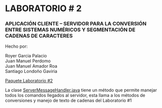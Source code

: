 # LABORATORIO # 2
### APLICACIÓN CLIENTE – SERVIDOR PARA LA CONVERSIÓN ENTRE SISTEMAS NUMÉRICOS Y SEGMENTACIÓN DE CADENAS DE CARACTERES
Hecho por: 
<p>
Royer Garcia Palacio <br/>
Juan Manuel Perdomo <br/>
Juan Manuel Amador Roa <br/>
Santiago Londoño Gaviria <br/>

[Paquete Laboratorio #2](https://github.com/odiador/infraestructureLabs/tree/lab%232/src/main/java/co/uniquindio/edu/co/sockets "Package Laboratorio #2:")

La clase [ServerMessageHandler.java](https://github.com/odiador/infraestructureLabs/blob/lab%232/src/main/java/co/uniquindio/edu/co/sockets/ServerMessageHandler.java "ServerMessageHandler") tiene un método que permite manejar todos los comandos llegados al servidor, esta llama a los métodos de conversiones y manejo de texto de cadenas del Laboratorio #1
